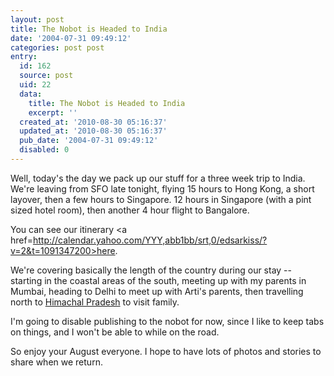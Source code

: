 ```yaml
---
layout: post
title: The Nobot is Headed to India
date: '2004-07-31 09:49:12'
categories: post post
entry:
  id: 162
  source: post
  uid: 22
  data:
    title: The Nobot is Headed to India
    excerpt: ''
  created_at: '2010-08-30 05:16:37'
  updated_at: '2010-08-30 05:16:37'
  pub_date: '2004-07-31 09:49:12'
  disabled: 0
---
```

Well, today's the day we pack up our stuff for a three
week trip to India.  We're leaving from SFO late
tonight, flying 15 hours to Hong Kong, a short
layover, then a few hours to Singapore.  12 hours in
Singapore (with a pint sized hotel room), then another
4 hour flight to Bangalore.

You can see our itinerary <a
href=http://calendar.yahoo.com/YYY,abb1bb/srt,0/edsarkiss/?v=2&t=1091347200>here</a>.

We're covering basically the length of the country
during our stay -- starting in the coastal areas of
the south, meeting up with my parents in Mumbai,
heading to Delhi to meet up with Arti's parents, then
travelling north to <a
href=http://www.123himachal.com/prbali_teagarden.jpg>Himachal
Pradesh</a> to visit family.

I'm going to disable publishing to the nobot for now,
since I like to keep tabs on things, and I won't be
able to while on the road.

So enjoy your August everyone.  I hope to have lots of
photos and stories to share when we return.
